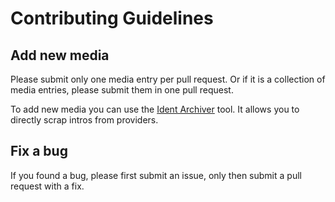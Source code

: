 # Contributing Guidelines

## Add new media

Please submit only one media entry per pull request. Or if it is a collection of media entries, please submit them in one pull request.

To add new media you can use the [Ident Archiver](https://github.com/aaron-junker/ident-archiver) tool. It allows you to directly scrap intros from providers.

## Fix a bug

If you found a bug, please first submit an issue, only then submit a pull request with a fix.
